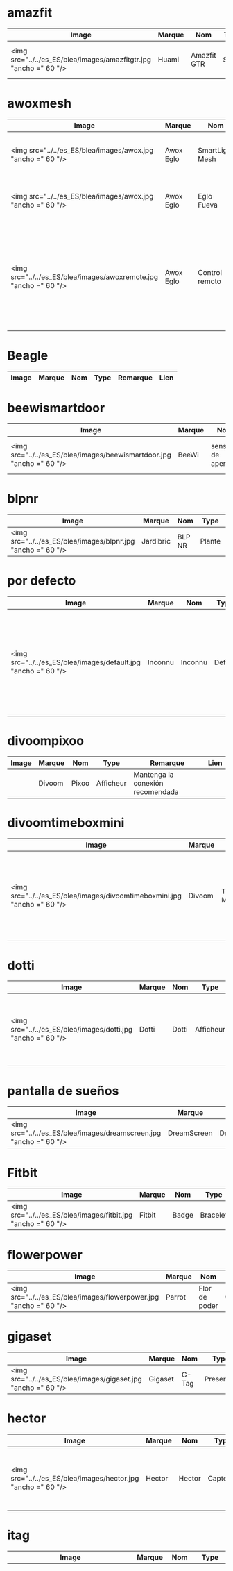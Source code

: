 
# amazfit
|Image|Marque|Nom|Type|Remarque|Lien|
|---|---|---|---|---|---|
|<img src="../../es_ES/blea/images/amazfitgtr.jpg "ancho =" 60 "/>|Huami|Amazfit GTR|Santé|Solo presencia por el momento||

# awoxmesh
|Image|Marque|Nom|Type|Remarque|Lien|
|---|---|---|---|---|---|
|<img src="../../es_ES/blea/images/awox.jpg "ancho =" 60 "/>|Awox Eglo|SmartLight Mesh|Luces|Compatible con tecnología Awox Mesh.||
|<img src="../../es_ES/blea/images/awox.jpg "ancho =" 60 "/>|Awox Eglo|Eglo Fueva|Luces|Compatible con tecnología Awox Mesh.||
|<img src="../../es_ES/blea/images/awoxremote.jpg "ancho =" 60 "/>|Awox Eglo|Control remoto|Luces|Compatible con tecnología Awox Mesh. Debe activar el modo bluetooth para usar los comandos.||

# Beagle
|Image|Marque|Nom|Type|Remarque|Lien|
|---|---|---|---|---|---|

# beewismartdoor
|Image|Marque|Nom|Type|Remarque|Lien|
|---|---|---|---|---|---|
|<img src="../../es_ES/blea/images/beewismartdoor.jpg "ancho =" 60 "/>|BeeWi|sensor de apertura|Capteurs|Sensores de apertura de puerta||

# blpnr
|Image|Marque|Nom|Type|Remarque|Lien|
|---|---|---|---|---|---|
|<img src="../../es_ES/blea/images/blpnr.jpg "ancho =" 60 "/>|Jardibric|BLP NR|Plante|||

# por defecto
|Image|Marque|Nom|Type|Remarque|Lien|
|---|---|---|---|---|---|
|<img src="../../es_ES/blea/images/default.jpg "ancho =" 60 "/>|Inconnu|Inconnu|Defaut|Solo para equipos que aún no se han agregado en el complemento, para tener al menos la presencia y rssi, así como los datos sin procesar||

# divoompixoo
|Image|Marque|Nom|Type|Remarque|Lien|
|---|---|---|---|---|---|
||Divoom|Pixoo|Afficheur|Mantenga la conexión recomendada||

# divoomtimeboxmini
|Image|Marque|Nom|Type|Remarque|Lien|
|---|---|---|---|---|---|
|<img src="../../es_ES/blea/images/divoomtimeboxmini.jpg "ancho =" 60 "/>|Divoom|TimeBox Mini|Afficheur|La función mantiene la conexión obligatoria para no tener el logotipo de bluetooth||

# dotti
|Image|Marque|Nom|Type|Remarque|Lien|
|---|---|---|---|---|---|
|<img src="../../es_ES/blea/images/dotti.jpg "ancho =" 60 "/>|Dotti|Dotti|Afficheur|Funcionará mucho mejor con la opción de mantener la conexión||

# pantalla de sueños
|Image|Marque|Nom|Type|Remarque|Lien|
|---|---|---|---|---|---|
|<img src="../../es_ES/blea/images/dreamscreen.jpg "ancho =" 60 "/>|DreamScreen|DreamScreen|Luces|||

# Fitbit
|Image|Marque|Nom|Type|Remarque|Lien|
|---|---|---|---|---|---|
|<img src="../../es_ES/blea/images/fitbit.jpg "ancho =" 60 "/>|Fitbit|Badge|Bracelet|Solo por presencia||

# flowerpower
|Image|Marque|Nom|Type|Remarque|Lien|
|---|---|---|---|---|---|
|<img src="../../es_ES/blea/images/flowerpower.jpg "ancho =" 60 "/>|Parrot|Flor de poder|Capteurs|Sensores de planta||

# gigaset
|Image|Marque|Nom|Type|Remarque|Lien|
|---|---|---|---|---|---|
|<img src="../../es_ES/blea/images/gigaset.jpg "ancho =" 60 "/>|Gigaset|G-Tag|Presencia|Solo por presencia||

# hector
|Image|Marque|Nom|Type|Remarque|Lien|
|---|---|---|---|---|---|
|<img src="../../es_ES/blea/images/hector.jpg "ancho =" 60 "/>|Hector|Hector|Capteurs|No debe permanecer conectado permanentemente a su teléfono si desea interactuar en Jeedom||

# itag
|Image|Marque|Nom|Type|Remarque|Lien|
|---|---|---|---|---|---|
|<img src="../../es_ES/blea/images/itag.jpg "ancho =" 60 "/>|Itag|Itag Black|Boutons|Atención para que el botón funcione, verifique mantener la conexión, desde ese momento la conexión se mantiene y el botón ya no es visible desde otras antenas. La conexión se realiza tan pronto como el botón es visible dentro de los 20 segundos (esto se confirma al detener el parpadeo) y solo en la antena elegida en la transmisión (en este caso, obviamente es necesario elegir lo mismo en recepción y transmisión)||
|<img src="../../es_ES/blea/images/itag.jpg "ancho =" 60 "/>|Itag|Itag White|Boutons|Atención para que el botón funcione, verifique mantener la conexión, desde ese momento la conexión se mantiene y el botón ya no es visible desde otras antenas. La conexión se realiza tan pronto como el botón es visible dentro de los 20 segundos (esto se confirma al detener el parpadeo) y solo en la antena elegida en la transmisión (en este caso, obviamente es necesario elegir lo mismo en recepción y transmisión)||
|<img src="../../es_ES/blea/images/itag.jpg "ancho =" 60 "/>|Itag|Itag Rose|Boutons|Atención para que el botón funcione, verifique mantener la conexión, desde ese momento la conexión se mantiene y el botón ya no es visible desde otras antenas. La conexión se realiza tan pronto como el botón es visible dentro de los 20 segundos (esto se confirma al detener el parpadeo) y solo en la antena elegida en la transmisión (en este caso, obviamente es necesario elegir lo mismo en recepción y transmisión)||
|<img src="../../es_ES/blea/images/itag.jpg "ancho =" 60 "/>|Itag|Itag Green|Boutons|Atención para que el botón funcione, verifique mantener la conexión, desde ese momento la conexión se mantiene y el botón ya no es visible desde otras antenas. La conexión se realiza tan pronto como el botón es visible dentro de los 20 segundos (esto se confirma al detener el parpadeo) y solo en la antena elegida en la transmisión (en este caso, obviamente es necesario elegir lo mismo en recepción y transmisión)||
|<img src="../../es_ES/blea/images/itag.jpg "ancho =" 60 "/>|Itag|Itag Blue|Boutons|Atención para que el botón funcione, verifique mantener la conexión, desde ese momento la conexión se mantiene y el botón ya no es visible desde otras antenas. La conexión se realiza tan pronto como el botón es visible dentro de los 20 segundos (esto se confirma al detener el parpadeo) y solo en la antena elegida en la transmisión (en este caso, obviamente es necesario elegir lo mismo en recepción y transmisión)||

# jinlin
|Image|Marque|Nom|Type|Remarque|Lien|
|---|---|---|---|---|---|
|<img src="../../es_ES/blea/images/jinlin.jpg "ancho =" 60 "/>|Lyl Smart|Jinlin|Iluminación|Solo por presencia (el resto vendrá)||

# kst1
|Image|Marque|Nom|Type|Remarque|Lien|
|---|---|---|---|---|---|
|<img src="../../es_ES/blea/images/kst1.jpg "ancho =" 60 "/>|Koogeek|Kst1|Santé|||

# Logiswitch
|Image|Marque|Nom|Type|Remarque|Lien|
|---|---|---|---|---|---|
|<img src="../../es_ES/blea/images/logiswitch.jpg "ancho =" 60 "/>|Logitech|Logitech Pop rojo|Boutons|No debe estar conectado a otro dispositivo||
|<img src="../../es_ES/blea/images/logiswitch.jpg "ancho =" 60 "/>|Logitech|Logitech Pop blanco|Boutons|No debe estar conectado a otro dispositivo||
|<img src="../../es_ES/blea/images/logiswitch.jpg "ancho =" 60 "/>|Logitech|Logitech Pop verde|Boutons|No debe estar conectado a otro dispositivo||
|<img src="../../es_ES/blea/images/logiswitch.jpg "ancho =" 60 "/>|Logitech|Logitech Pop gris|Boutons|No debe estar conectado a otro dispositivo||

# lywsd02
|Image|Marque|Nom|Type|Remarque|Lien|
|---|---|---|---|---|---|
|<img src="../../es_ES/blea/images/lywsd02.jpg "ancho =" 60 "/>|Xiaomi|Temperatura Humedad|Capteurs|Sensores de temperatura y humedad con pantalla (Lywsd02)||

# meyerdom
|Image|Marque|Nom|Type|Remarque|Lien|
|---|---|---|---|---|---|
|<img src="../../es_ES/blea/images/meyerdom2analog.jpg "ancho =" 60 "/>|MeyerDom|2 analógico|Contacteurs|2 analógico||
|<img src="../../es_ES/blea/images/meyerdom4contacts.jpg "ancho =" 60 "/>|MeyerDom|4 contactores|Contacteurs|4 contactores||
|<img src="../../es_ES/blea/images/meyerdomcontactvocal.jpg "ancho =" 60 "/>|MeyerDom|Contacto de voz|Contacteurs|Contactor de voz||

# meyerdom4contacts
|Image|Marque|Nom|Type|Remarque|Lien|
|---|---|---|---|---|---|
|<img src="../../es_ES/blea/images/meyerdom4contacts.jpg "ancho =" 60 "/>|MeyerDom|4 contactores|Contacteurs|4 contactores y 2 analógicos||

# miband
|Image|Marque|Nom|Type|Remarque|Lien|
|---|---|---|---|---|---|
|<img src="../../es_ES/blea/images/miband1.jpg "ancho =" 60 "/>|Xiaomi|Miband|Santé|Según firmwares puede que ya no funcione. Atención si la pulsera está conectada a su teléfono inteligente, es más visible en bluetooth||
|<img src="../../es_ES/blea/images/miband1s.jpg "ancho =" 60 "/>|Xiaomi|Miband1s|Santé|Según firmwares puede que ya no funcione. Atención si la pulsera está conectada a su teléfono inteligente, es más visible en bluetooth||
|<img src="../../es_ES/blea/images/miband2.jpg "ancho =" 60 "/>|Xiaomi|Miband2|Santé|Según firmwares puede que ya no funcione. Atención si la pulsera está conectada a su teléfono inteligente, es más visible en bluetooth||
|<img src="../../es_ES/blea/images/miband3.jpg "ancho =" 60 "/>|Xiaomi|Miband 3|Santé|Solo presencia por el momento||
|<img src="../../es_ES/blea/images/miband4.jpg "ancho =" 60 "/>|Xiaomi|Miband 4|Santé|Solo presencia por el momento||
|<img src="../../es_ES/blea/images/mibandcolor.jpg "ancho =" 60 "/>|Xiaomi|Miband (con color led)|Santé|Según firmwares puede que ya no funcione. Atención si la pulsera está conectada a su teléfono inteligente, es más visible en bluetooth||

# miflora
|Image|Marque|Nom|Type|Remarque|Lien|
|---|---|---|---|---|---|
|<img src="../../es_ES/blea/images/miflora.jpg "ancho =" 60 "/>|Xiaomi|Miflora|Capteurs|Sensores de planta||

# miscal
|Image|Marque|Nom|Type|Remarque|Lien|
|---|---|---|---|---|---|
|<img src="../../es_ES/blea/images/miscale.jpg "ancho =" 60 "/>|Xiaomi|MiScale|Scale|Gestión completa del perfil||
|<img src="../../es_ES/blea/images/miscale.jpg "ancho =" 60 "/>|Xiaomi|MiEscala 2019|Scale|Gestión completa del perfil||

# miscal2
|Image|Marque|Nom|Type|Remarque|Lien|
|---|---|---|---|---|---|
|<img src="../../es_ES/blea/images/miscale2.jpg "ancho =" 60 "/>|Xiaomi|MiEscala V2|Scale|Gestión completa del perfil||

# myfox
|Image|Marque|Nom|Type|Remarque|Lien|
|---|---|---|---|---|---|
|<img src="../../es_ES/blea/images/myfox.jpg "ancho =" 60 "/>|Myfox|Badge|Presencia|Solo por presencia||

# niu
|Image|Marque|Nom|Type|Remarque|Lien|
|---|---|---|---|---|---|
|<img src="../../es_ES/blea/images/niu.jpg "ancho =" 60 "/>|Nodon|Niu Wazabi|Boutons|Disponible en varios colores.||
|<img src="../../es_ES/blea/images/niu.jpg "ancho =" 60 "/>|Nodon|Niu Gray|Boutons|Disponible en varios colores.||
|<img src="../../es_ES/blea/images/niu.jpg "ancho =" 60 "/>|Nodon|Laguna Niu|Boutons|Disponible en varios colores.||
|<img src="../../es_ES/blea/images/niu.jpg "ancho =" 60 "/>|Nodon|Niu Softberry|Boutons|Disponible en varios colores.||
|<img src="../../es_ES/blea/images/niu.jpg "ancho =" 60 "/>|Nodon|Niu Techblue|Boutons|Disponible en varios colores.||
|<img src="../../es_ES/blea/images/niu.jpg "ancho =" 60 "/>|Nodon|Niu White|Boutons|Disponible en varios colores.||

# noke
|Image|Marque|Nom|Type|Remarque|Lien|
|---|---|---|---|---|---|
|<img src="../../es_ES/blea/images/noke.jpg "ancho =" 60 "/>|Noke|Noke|Cadenas|Visible solo al presionar el botón (puede operar a través de un marco para recuperar la clave) pero no se hará porque es ilegal||

# Nuez
|Image|Marque|Nom|Type|Remarque|Lien|
|---|---|---|---|---|---|
|<img src="../../es_ES/blea/images/nut.jpg "ancho =" 60 "/>|Nut|Nut|Presencia|Solo por presencia||
|<img src="../../es_ES/blea/images/nut.jpg "ancho =" 60 "/>|Nut|Tuerca Mini Azul|Presencia|||

# loro
|Image|Marque|Nom|Type|Remarque|Lien|
|---|---|---|---|---|---|
|<img src="../../es_ES/blea/images/parrotpot.jpg "ancho =" 60 "/>|Parrot|Loro Pot|Capteurs|Sensores de planta||

# bombilla
|Image|Marque|Nom|Type|Remarque|Lien|
|---|---|---|---|---|---|
||Playbulb|Esfera|Luces|Alcance caprichoso, que puede justificar un procesamiento de acciones un poco largo. Se puede detectar en lugar de otra bombilla de reproducción si es el caso de cambio en el menú desplegable||

# ropot
|Image|Marque|Nom|Type|Remarque|Lien|
|---|---|---|---|---|---|
|<img src="../../es_ES/blea/images/ropot.jpg "ancho =" 60 "/>|Xiaomi|Miflora|Capteurs|Sensores de planta||

# ruuvi
|Image|Marque|Nom|Type|Remarque|Lien|
|---|---|---|---|---|---|
|<img src="../../es_ES/blea/images/ruuvi.jpg "ancho =" 60 "/>|Ruuvi|Ruuvi|Beacon|Sensores de baliza||

# enchufe inteligente
|Image|Marque|Nom|Type|Remarque|Lien|
|---|---|---|---|---|---|
|<img src="../../es_ES/blea/images/smartplug.jpg "ancho =" 60 "/>|Awox|Smartplug|Prises|||

# tb05
|Image|Marque|Nom|Type|Remarque|Lien|
|---|---|---|---|---|---|
|<img src="../../es_ES/blea/images/tb05.jpg "ancho =" 60 "/>|E-Diffuser|Tb05|Diffuseur|Se recomienda utilizar la opción de mantener la conexión. Obligatorio experimentar experimentalmente con acceso directo al color.||

# ticatag
|Image|Marque|Nom|Type|Remarque|Lien|
|---|---|---|---|---|---|
|<img src="../../es_ES/blea/images/ticatag.jpg "ancho =" 60 "/>|Tibe|Ticatag|Boutons|El lanzamiento se envía incluso después de presionar una vez o presionar dos veces||

# Azulejo
|Image|Marque|Nom|Type|Remarque|Lien|
|---|---|---|---|---|---|
|<img src="../../es_ES/blea/images/tile.jpg "ancho =" 60 "/>|Tile|Tile|Presencia|Solo por presencia||

# Wistiki
|Image|Marque|Nom|Type|Remarque|Lien|
|---|---|---|---|---|---|
|<img src="../../es_ES/blea/images/wistiki.jpg "ancho =" 60 "/>|Wistiki|Wistiki|Presencia|Solo por presencia||

# xiaomiht
|Image|Marque|Nom|Type|Remarque|Lien|
|---|---|---|---|---|---|
|<img src="../../es_ES/blea/images/xiaomiht.jpg "ancho =" 60 "/>|Xiaomi|Temperatura Humedad|Capteurs|Sensores de temperatura y humedad con pantalla||
|<img src="../../es_ES/blea/images/xiaomiht.jpg "ancho =" 60 "/>|Xiaomi|Temperatura Humedad Cleargrass|Micromodule|Sensores de temperatura y humedad con pantalla de tinta electrónica||

# yeelight
|Image|Marque|Nom|Type|Remarque|Lien|
|---|---|---|---|---|---|
|<img src="../../es_ES/blea/images/yeelight_bed.jpg "ancho =" 60 "/>|Yeelight|Bed|Luces|Debe confirmar el emparejamiento presionando el botón. Si está apagado, enciéndalo antes de elegir un color||


Esta lista se basa en los comentarios de los usuarios, por lo que el equipo de Jeedom no puede garantizar que todos los módulos de esta lista sean 100% funcionales.
